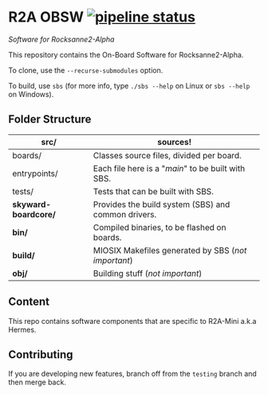 # R2A OBSW [![pipeline status](https://git.skywarder.eu/r2a/skyward-boardcore/badges/master/pipeline.svg)](https://git.skywarder.eu/r2a/skyward-boardcore/commits/master)

*Software for Rocksanne2-Alpha*

This repository contains the On-Board Software for Rocksanne2-Alpha. 

To clone, use the `--recurse-submodules` option.

To build, use `sbs` (for more info, type `./sbs --help` on Linux or `sbs --help` on Windows).



## Folder Structure

| **src/**               | **sources!**                                        |
| ---------------------- | --------------------------------------------------- |
| boards/                | Classes source files, divided per board.            |
| entrypoints/           | Each file here is a "*main*" to be built with SBS.  |
| tests/                 | Tests that can be built with SBS.                   |
| **skyward-boardcore/** | Provides the build system (SBS) and common drivers. |
| **bin/**               | Compiled binaries, to be flashed on boards.         |
| **build/**             | MIOSIX Makefiles generated by SBS (*not important*) |
| **obj/**               | Building stuff (*not important*)                    |

## Content

This repo contains software components that are specific to R2A-Mini a.k.a Hermes.

## Contributing

If you are developing new features, branch off from the `testing` branch and then merge back.